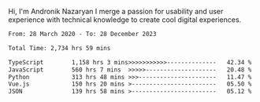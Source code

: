 Hi, I'm Andronik Nazaryan
I merge a passion for usability and user experience with technical knowledge to create cool digital experiences.


<!--START_SECTION:waka-->

```txt
From: 28 March 2020 - To: 28 December 2023

Total Time: 2,734 hrs 59 mins

TypeScript        1,158 hrs 3 mins>>>>>>>>>>>--------------   42.34 %
JavaScript        560 hrs 7 mins  >>>>>--------------------   20.48 %
Python            313 hrs 48 mins >>>----------------------   11.47 %
Vue.js            150 hrs 20 mins >------------------------   05.50 %
JSON              139 hrs 58 mins >------------------------   05.12 %
```

<!--END_SECTION:waka-->
